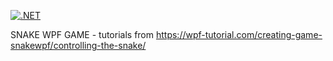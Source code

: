 [![.NET](https://github.com/gwynwhyvaar/wpf-snakegame/actions/workflows/snakegame-wpf-ci.yml/badge.svg)](https://github.com/gwynwhyvaar/wpf-snakegame/actions/workflows/snakegame-wpf-ci.yml)

SNAKE WPF GAME - tutorials from https://wpf-tutorial.com/creating-game-snakewpf/controlling-the-snake/
